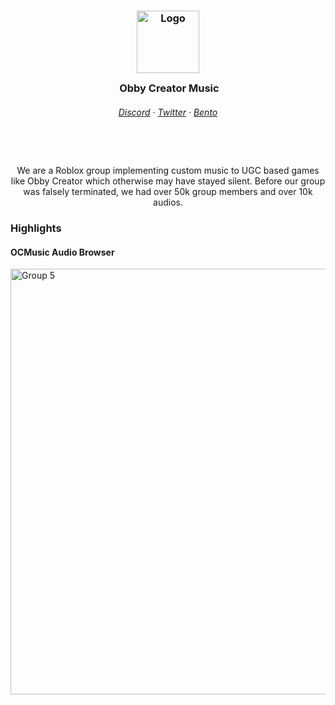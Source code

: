 <div align="center">
    <h3>
    <img src="https://github.com/OCMusic/.github/assets/107028394/a3e288f3-97f5-4986-9082-7fedc21cd938" width="100px" alt="Logo"/><br/>
    <img src="https://github.com/OCMusic/.github/assets/107028394/a3e288f3-97f5-4986-9082-7fedc21cd938" width="0px" height="30px"/>
    Obby Creator Music
    <h6 align="center">
      <a href="https://discord.gg/K4gFUPTA7B">Discord</a>
      ·
      <a href="https://twitter.com/ocmusic_real">Twitter</a>
      ·
      <a href="https://bento.me/ocm">Bento</a>
    </h6>
    <img src="https://github.com/OCMusic/.github/assets/107028394/a3e288f3-97f5-4986-9082-7fedc21cd938" width="0px" height="30px"/>
    </h3>
    <p>We are a Roblox group implementing custom music to UGC based games like Obby Creator which otherwise may have stayed silent. Before our group was falsely terminated, we had over 50k group members and over 10k audios. </p>
</div>
<h3>Highlights</h3>
<h4>OCMusic Audio Browser</h4>
<a href="https://www.roblox.com/games/9937132110/OCM-Song-Browser"><img width="681" alt="Group 5" src="https://github.com/OCMusic/.github/assets/107028394/29590cab-fe83-4968-bf09-de5f85544ed2" alt="Visit Now (Browser)"/>


